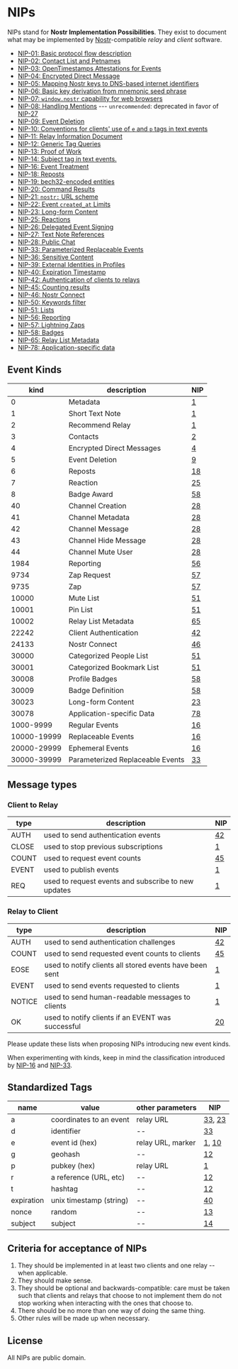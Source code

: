 # NIPs

NIPs stand for **Nostr Implementation Possibilities**.
They exist to document what may be implemented by [Nostr](https://github.com/fiatjaf/nostr)-compatible _relay_ and _client_ software.

- [NIP-01: Basic protocol flow description](01.md)
- [NIP-02: Contact List and Petnames](02.md)
- [NIP-03: OpenTimestamps Attestations for Events](03.md)
- [NIP-04: Encrypted Direct Message](04.md)
- [NIP-05: Mapping Nostr keys to DNS-based internet identifiers](05.md)
- [NIP-06: Basic key derivation from mnemonic seed phrase](06.md)
- [NIP-07: `window.nostr` capability for web browsers](07.md)
- [NIP-08: Handling Mentions](08.md) --- `unrecommended`: deprecated in favor of [NIP-27](27.md)
- [NIP-09: Event Deletion](09.md)
- [NIP-10: Conventions for clients' use of `e` and `p` tags in text events](10.md)
- [NIP-11: Relay Information Document](11.md)
- [NIP-12: Generic Tag Queries](12.md)
- [NIP-13: Proof of Work](13.md)
- [NIP-14: Subject tag in text events.](14.md)
- [NIP-16: Event Treatment](16.md)
- [NIP-18: Reposts](18.md)
- [NIP-19: bech32-encoded entities](19.md)
- [NIP-20: Command Results](20.md)
- [NIP-21: `nostr:` URL scheme](21.md)
- [NIP-22: Event `created_at` Limits](22.md)
- [NIP-23: Long-form Content](23.md)
- [NIP-25: Reactions](25.md)
- [NIP-26: Delegated Event Signing](26.md)
- [NIP-27: Text Note References](27.md)
- [NIP-28: Public Chat](28.md)
- [NIP-33: Parameterized Replaceable Events](33.md)
- [NIP-36: Sensitive Content](36.md)
- [NIP-39: External Identities in Profiles](39.md)
- [NIP-40: Expiration Timestamp](40.md)
- [NIP-42: Authentication of clients to relays](42.md)
- [NIP-45: Counting results](45.md)
- [NIP-46: Nostr Connect](46.md)
- [NIP-50: Keywords filter](50.md)
- [NIP-51: Lists](51.md)
- [NIP-56: Reporting](56.md)
- [NIP-57: Lightning Zaps](57.md)
- [NIP-58: Badges](58.md)
- [NIP-65: Relay List Metadata](65.md)
- [NIP-78: Application-specific data](78.md)

## Event Kinds

| kind          | description                      | NIP         |
| ------------- | -------------------------------- | ----------- |
| 0             | Metadata                         | [1](01.md)  |
| 1             | Short Text Note                  | [1](01.md)  |
| 2             | Recommend Relay                  | [1](01.md)  |
| 3             | Contacts                         | [2](02.md)  |
| 4             | Encrypted Direct Messages        | [4](04.md)  |
| 5             | Event Deletion                   | [9](09.md)  |
| 6             | Reposts                          | [18](18.md) |
| 7             | Reaction                         | [25](25.md) |
| 8             | Badge Award                      | [58](58.md) |
| 40            | Channel Creation                 | [28](28.md) |
| 41            | Channel Metadata                 | [28](28.md) |
| 42            | Channel Message                  | [28](28.md) |
| 43            | Channel Hide Message             | [28](28.md) |
| 44            | Channel Mute User                | [28](28.md) |
| 1984          | Reporting                        | [56](56.md) |
| 9734          | Zap Request                      | [57](57.md) |
| 9735          | Zap                              | [57](57.md) |
| 10000         | Mute List                        | [51](51.md) |
| 10001         | Pin List                         | [51](51.md) |
| 10002         | Relay List Metadata              | [65](65.md) |
| 22242         | Client Authentication            | [42](42.md) |
| 24133         | Nostr Connect                    | [46](46.md) |
| 30000         | Categorized People List          | [51](51.md) |
| 30001         | Categorized Bookmark List        | [51](51.md) |
| 30008         | Profile Badges                   | [58](58.md) |
| 30009         | Badge Definition                 | [58](58.md) |
| 30023         | Long-form Content                | [23](23.md) |
| 30078         | Application-specific Data        | [78](78.md) |
| 1000-9999     | Regular Events                   | [16](16.md) |
| 10000-19999   | Replaceable Events               | [16](16.md) |
| 20000-29999   | Ephemeral Events                 | [16](16.md) |
| 30000-39999   | Parameterized Replaceable Events | [33](33.md) |

## Message types

### Client to Relay

| type  | description                                         | NIP         |
|-------|-----------------------------------------------------|-------------|
| AUTH  | used to send authentication events                  | [42](42.md) |
| CLOSE | used to stop previous subscriptions                 | [1](01.md)  |
| COUNT | used to request event counts                        | [45](45.md) |
| EVENT | used to publish events                              | [1](01.md)  |
| REQ   | used to request events and subscribe to new updates | [1](01.md)  |

### Relay to Client

| type   | description                                             | NIP         |
|--------|---------------------------------------------------------|-------------|
| AUTH   | used to send authentication challenges                  | [42](42.md) |
| COUNT  | used to send requested event counts to clients          | [45](45.md) |
| EOSE   | used to notify clients all stored events have been sent | [1](01.md)  |
| EVENT  | used to send events requested to clients                | [1](01.md)  |
| NOTICE | used to send human-readable messages to clients         | [1](01.md)  |
| OK     | used to notify clients if an EVENT was successful       | [20](20.md) |

Please update these lists when proposing NIPs introducing new event kinds.

When experimenting with kinds, keep in mind the classification introduced by [NIP-16](16.md) and [NIP-33](33.md).

## Standardized Tags

| name       | value                   | other parameters  | NIP                      |
| ---------- | ----------------------- | ----------------- | ------------------------ |
| a          | coordinates to an event | relay URL         | [33](33.md), [23](23.md) |
| d          | identifier              | --                | [33](33.md)              |
| e          | event id (hex)          | relay URL, marker | [1](01.md), [10](10.md)  |
| g          | geohash                 | --                | [12](12.md)              |
| p          | pubkey (hex)            | relay URL         | [1](01.md)               |
| r          | a reference (URL, etc)  | --                | [12](12.md)              |
| t          | hashtag                 | --                | [12](12.md)              |
| expiration | unix timestamp (string) | --                | [40](40.md)              |
| nonce      | random                  | --                | [13](13.md)              |
| subject    | subject                 | --                | [14](14.md)              |

## Criteria for acceptance of NIPs

1. They should be implemented in at least two clients and one relay -- when applicable.
2. They should make sense.
3. They should be optional and backwards-compatible: care must be taken such that clients and relays that choose to not implement them do not stop working when interacting with the ones that choose to.
4. There should be no more than one way of doing the same thing.
5. Other rules will be made up when necessary.

## License

All NIPs are public domain.
